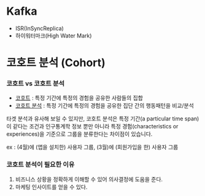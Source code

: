 # Kafka

- ISR(InSyncReplica)
- 하이워터마크(High Water Mark)



# 코호트 분석 (Cohort)

### 코호트 vs 코호트 분석

- [코호트](http://en.Wikipedia.org/wiki/Cohort_(statistics)) : 특정 기간에 특정의 경험을 공유한 사람들의 집합
- [코호트 분석](http://en.Wikipedia.org/wiki/Cohort_analysis) : 특정 기간에 특정의 경험을 공유한 집단 간의 행동패턴을 비교/분석

타겟 분석과 유사해 보일 수 있지만, 코호트 분석은 특정 기간(a particular time span)이 같다는 조건과 인구통계학 정보 뿐만 아니라 특정 경험(characteristics or experiences)을 기준으로 그룹을 분류한다는 차이점이 있습니다.

ex : (4월)에 (앱을 설치한) 사용자 그룹, (3월)에 (회원가입을 한) 사용자 그룹


### 코호트 분석이 필요한 이유
 
1. 비즈니스 상황을 정확하게 이해할 수 있어 의사결정에 도움을 준다.
2. 마케팅 인사이트를 얻을 수 있다.
